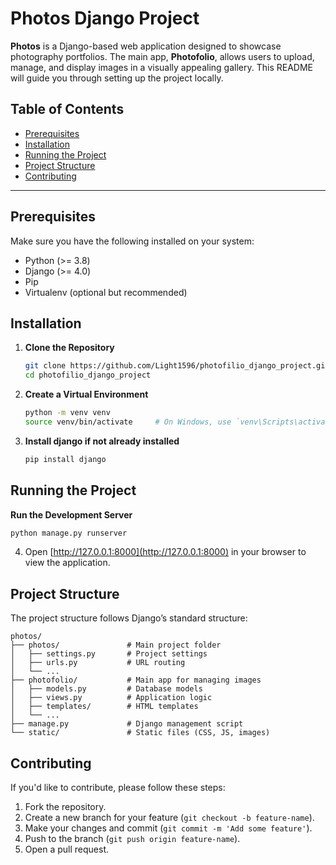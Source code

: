# Photos Django Project

**Photos** is a Django-based web application designed to showcase photography portfolios. The main app, **Photofolio**, allows users to upload, manage, and display images in a visually appealing gallery. This README will guide you through setting up the project locally.

## Table of Contents
- [Prerequisites](#prerequisites)
- [Installation](#installation)
- [Running the Project](#running-the-project)
- [Project Structure](#project-structure)
- [Contributing](#contributing)

---

## Prerequisites
Make sure you have the following installed on your system:
- Python (>= 3.8)
- Django (>= 4.0)
- Pip
- Virtualenv (optional but recommended)

## Installation

1. **Clone the Repository**
   ```bash
   git clone https://github.com/Light1596/photofilio_django_project.git
   cd photofilio_django_project
   ```

2. **Create a Virtual Environment**
   ```bash
   python -m venv venv
   source venv/bin/activate     # On Windows, use `venv\Scripts\activate`
   ```

3. **Install django if not already installed**
   ```bash
   pip install django
   ```


## Running the Project
**Run the Development Server**
   ```bash
   python manage.py runserver
   ```

4. Open [http://127.0.0.1:8000](http://127.0.0.1:8000) in your browser to view the application.

## Project Structure

The project structure follows Django’s standard structure:
```plaintext
photos/
├── photos/               # Main project folder
│   ├── settings.py       # Project settings
│   ├── urls.py           # URL routing
│   └── ...
├── photofolio/           # Main app for managing images
│   ├── models.py         # Database models
│   ├── views.py          # Application logic
│   ├── templates/        # HTML templates
│   └── ...          
├── manage.py             # Django management script
└── static/               # Static files (CSS, JS, images)
```

## Contributing

If you'd like to contribute, please follow these steps:
1. Fork the repository.
2. Create a new branch for your feature (`git checkout -b feature-name`).
3. Make your changes and commit (`git commit -m 'Add some feature'`).
4. Push to the branch (`git push origin feature-name`).
5. Open a pull request.

